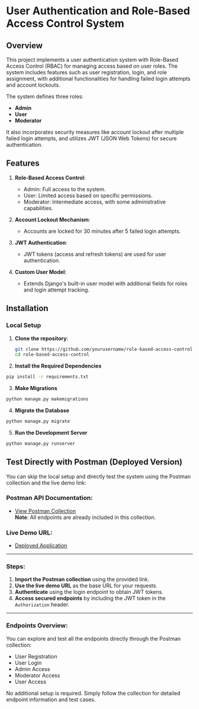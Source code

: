 # User Authentication and Role-Based Access Control System

## Overview
This project implements a user authentication system with Role-Based Access Control (RBAC) for managing access based on user roles. The system includes features such as user registration, login, and role assignment, with additional functionalities for handling failed login attempts and account lockouts.

The system defines three roles:
- **Admin**
- **User**
- **Moderator**

It also incorporates security measures like account lockout after multiple failed login attempts, and utilizes JWT (JSON Web Tokens) for secure authentication.

## Features
1. **Role-Based Access Control**: 
   - Admin: Full access to the system.
   - User: Limited access based on specific permissions.
   - Moderator: Intermediate access, with some administrative capabilities.
   
2. **Account Lockout Mechanism**:
   - Accounts are locked for 30 minutes after 5 failed login attempts.

3. **JWT Authentication**:
   - JWT tokens (access and refresh tokens) are used for user authentication.

4. **Custom User Model**:
   - Extends Django's built-in user model with additional fields for roles and login attempt tracking.

## Installation
### Local Setup

1. **Clone the repository**:
   ```bash
   git clone https://github.com/yourusername/role-based-access-control.git
   cd role-based-access-control
   ```
   
2. **Install the Required Dependencies**
  ```bash
  pip install -r requirements.txt
  ```
3. **Make Migrations**
  ```bash
  python manage.py makemigrations
```
4. **Migrate the Database**
```bash
python manage.py migrate
```
5. **Run the Development Server**
```bash
python manage.py runserver
```

## Test Directly with Postman (Deployed Version)

You can skip the local setup and directly test the system using the Postman collection and the live demo link:

### Postman API Documentation:
- [View Postman Collection](https://documenter.getpostman.com/view/26432004/2sAYBVhXRH)  
  **Note**: All endpoints are already included in this collection.

### Live Demo URL:
- [Deployed Application](https://vrv-backend-assignment.onrender.com)


---

### Steps:
1. **Import the Postman collection** using the provided link.
2. **Use the live demo URL** as the base URL for your requests.
3. **Authenticate** using the login endpoint to obtain JWT tokens.
4. **Access secured endpoints** by including the JWT token in the `Authorization` header.

---
### Endpoints Overview:
You can explore and test all the endpoints directly through the Postman collection:
- User Registration
- User Login
- Admin Access
- Moderator Access
- User Access

No additional setup is required. Simply follow the collection for detailed endpoint information and test cases.
